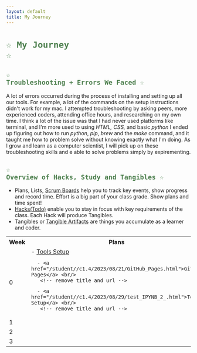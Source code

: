 ```yaml
---
layout: default
title: My Journey
---
```



# <code style="color: #4e804f">☆ My Journey ☆</code>

## <code style="color: #4e804f">☆ Troubleshooting + Errors We Faced ☆</code>
A lot of errors occurred during the process of installing and setting up all our tools. For example, a lot of the commands on the setup instructions didn't work for my mac. I attempted troubleshooting by asking peers, more experienced coders, attending office hours, and researching on my own time. I think a lot of the issue was that I had never used platforms like terminal, and I'm more used to using *HTML, CSS,* and basic *python* I ended up figuring out how to run *python*, *pip*, *brew* and the *make* command, and it taught me how to problem solve without knowing exactly what I'm doing. As I grow and learn as a computer scientist, I will pick up on these troubleshooting skills and e able to solve problems simply by expirementing. 

## <code style="color: #4e804f">☆ Overview of Hacks, Study and Tangibles ☆</code>
- Plans, Lists, [Scrum Boards](https://clickup.com/blog/scrum-board/) help you to track key events, show progress and record time.  Effort is a big part of your class grade.  Show plans and time spent!
- [Hacks(Todo)](https://levelup.gitconnected.com/six-ultimate-daily-hacks-for-every-programmer-60f5f10feae) enable you to stay in focus with key requirements of the class.  Each Hack will produce Tangibles.
- Tangibles or [Tangible Artifacts](https://en.wikipedia.org/wiki/Artifact_(software_development)) are things you accumulate as a learner and coder. 


<table>
  <tr>
    <th>Week</th>
    <th>Plans</th>
    <th>Hacks(Todo)</th>
    <th>Tangibles</th>
  </tr>

  

    
   
   

  
    
    


  

    

  
  

  
  <tr>
  <td> 0 </td> 
  <td>
   <!-- make a link in the column -->
      - <a href="/student//c1.4/2023/08/15/Tools_Sprint.html">Tools Setup</a> <br/> 
       <!-- remove title and url -->
    
   <!-- make a link in the column -->
      - <a href="/student//c1.4/2023/08/21/GitHub_Pages.html">GitHub Pages</a> <br/> 
       <!-- remove title and url -->
    
   <!-- make a link in the column -->
      - <a href="/student//c1.4/2023/08/29/test_IPYNB_2_.html">Tools Setup</a> <br/> 
       <!-- remove title and url -->
    
   <!-- make new column -->
  </td>
  <td>
       <!-- remove delimiter -->
    
   <!-- make a link in the column -->
      - <a href="/student//2023/08/16/Tools_Equipment.html">VSCode, Python, Jupyter, ...</a> <br/> 
       <!-- remove title and url -->
    
   <!-- make new column -->
  </td>
  <td>
       <!-- remove delimiter -->
    
  
      
  </td>
  </tr>
  
    
    


  

    

  
  

  
  <tr>
  <td> 1 </td> 
  <td>
   <!-- make new column -->
  </td>
  <td>
       <!-- remove delimiter -->
    
   <!-- make new column -->
  </td>
  <td>
       <!-- remove delimiter -->
    
  
      
  </td>
  </tr>
  
    
    


  

    

  
  

  
  <tr>
  <td> 2 </td> 
  <td>
   <!-- make new column -->
  </td>
  <td>
       <!-- remove delimiter -->
    
   <!-- make new column -->
  </td>
  <td>
       <!-- remove delimiter -->
    
  
      
  </td>
  </tr>
  
    
    


  

    

  
  

  
  <tr>
  <td> 3 </td> 
  <td>
   <!-- make new column -->
  </td>
  <td>
       <!-- remove delimiter -->
    
   <!-- make new column -->
  </td>
  <td>
       <!-- remove delimiter -->
    
  
      
  </td>
  </tr>
  

</table>

